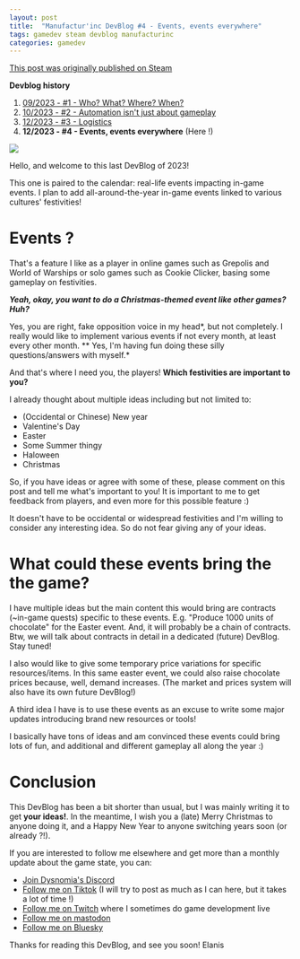 ```yaml
---
layout: post
title:  "Manufactur'inc DevBlog #4 - Events, events everywhere"
tags: gamedev steam devblog manufacturinc
categories: gamedev
---
```


[This post was originally published on Steam](https://store.steampowered.com/news/app/2146380/view/3883856311496283654)

**Devblog history**
1. [09/2023 - #1 - Who? What? Where? When?](https://store.steampowered.com/news/app/2146380/view/7184986051960660929)
2. [10/2023 - #2 - Automation isn't just about gameplay](https://store.steampowered.com/news/app/2146380/view/3737483611565199154)
3. [12/2023 - #3 - Logistics](https://store.steampowered.com/news/app/2146380/view/3883856311467351828)
4. **12/2023 - #4 - Events, events everywhere**  (Here !)

![](/assets/img/2023-12-31-manufacturinc-devblog-4-meme.png)

Hello, and welcome to this last DevBlog of 2023!

This one is paired to the calendar: real-life events impacting in-game events. I plan to add all-around-the-year in-game events linked to various cultures' festivities!

# Events ?

That's a feature I like as a player in online games such as Grepolis and World of Warships or solo games such as Cookie Clicker, basing some gameplay on festivities.

***Yeah, okay, you want to do a Christmas-themed event like other games? Huh?***

Yes, you are right, fake opposition voice in my head*, but not completely. I really would like to implement various events if not every month, at least every other month.
** Yes, I'm having fun doing these silly questions/answers with myself.*

And that's where I need you, the players! **Which festivities are important to you?**

I already thought about multiple ideas including but not limited to:

*  (Occidental or Chinese) New year
*  Valentine's Day
*  Easter
*  Some Summer thingy
*  Haloween 
*  Christmas


So, if you have ideas or agree with some of these, please comment on this post and tell me what's important to you! It is important to me to get feedback from players, and even more for this possible feature :)

It doesn't have to be occidental or widespread festivities and I'm willing to consider any interesting idea. So do not fear giving any of your ideas.

# What could these events bring the the game?

I have multiple ideas but the main content this would bring are contracts (~in-game quests) specific to these events. E.g. "Produce 1000 units of chocolate" for the Easter event. And, it will probably be a chain of contracts.
Btw, we will talk about contracts in detail in a dedicated (future) DevBlog. Stay tuned!

I also would like to give some temporary price variations for specific resources/items. In this same easter event, we could also raise chocolate prices because, well, demand increases.
(The market and prices system will also have its own future DevBlog!)

A third idea I have is to use these events as an excuse to write some major updates introducing brand new resources or tools! 

I basically have tons of ideas and am convinced these events could bring lots of fun, and additional and different gameplay all along the year :)  

# Conclusion

This DevBlog has been a bit shorter than usual, but I was mainly writing it to get **your ideas!**. In the meantime, I wish you a (late) Merry Christmas to anyone doing it, and a Happy New Year to anyone switching years soon (or already ?!).

If you are interested to follow me elsewhere and get more than a monthly update about the game state, you can:
- [Join Dysnomia's Discord](https://discord.com/invite/c8aARey)
- [Follow me on Tiktok](https://www.tiktok.com/@elanis42) (I will try to post as much as I can here, but it takes a lot of time !)
- [Follow me on Twitch](https://www.twitch.tv/elanis42) where I sometimes do game development live
- [Follow me on mastodon](https://mastodon.gamedev.place/@Elanis)
- [Follow me on Bluesky](https://bsky.app/profile/elanis.eu)

Thanks for reading this DevBlog, and see you soon!
Elanis